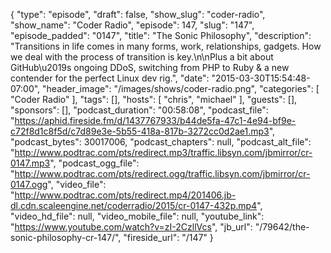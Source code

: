 {
  "type": "episode",
  "draft": false,
  "show_slug": "coder-radio",
  "show_name": "Coder Radio",
  "episode": 147,
  "slug": "147",
  "episode_padded": "0147",
  "title": "The Sonic Philosophy",
  "description": "Transitions in life comes in many forms, work, relationships, gadgets. How we deal with the process of transition is key.\n\nPlus a bit about GitHub\u2019s ongoing DDoS, switching from PHP to Ruby & a new contender for the perfect Linux dev rig.",
  "date": "2015-03-30T15:54:48-07:00",
  "header_image": "/images/shows/coder-radio.png",
  "categories": [
    "Coder Radio"
  ],
  "tags": [],
  "hosts": [
    "chris",
    "michael"
  ],
  "guests": [],
  "sponsors": [],
  "podcast_duration": "00:58:08",
  "podcast_file": "https://aphid.fireside.fm/d/1437767933/b44de5fa-47c1-4e94-bf9e-c72f8d1c8f5d/c7d89e3e-5b55-418a-817b-3272cc0d2ae1.mp3",
  "podcast_bytes": 30017006,
  "podcast_chapters": null,
  "podcast_alt_file": "http://www.podtrac.com/pts/redirect.mp3/traffic.libsyn.com/jbmirror/cr-0147.mp3",
  "podcast_ogg_file": "http://www.podtrac.com/pts/redirect.ogg/traffic.libsyn.com/jbmirror/cr-0147.ogg",
  "video_file": "http://www.podtrac.com/pts/redirect.mp4/201406.jb-dl.cdn.scaleengine.net/coderradio/2015/cr-0147-432p.mp4",
  "video_hd_file": null,
  "video_mobile_file": null,
  "youtube_link": "https://www.youtube.com/watch?v=zI-2CzllVcs",
  "jb_url": "/79642/the-sonic-philosophy-cr-147/",
  "fireside_url": "/147"
}

